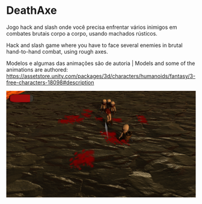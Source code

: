 # DeathAxe
Jogo hack and slash onde você precisa enfrentar vários inimigos
em combates brutais corpo a corpo, usando machados rústicos.

Hack and slash game where you have to face several enemies
in brutal hand-to-hand combat, using rough axes.

Modelos e algumas das animações são de autoria | Models and some of the animations are authored:
https://assetstore.unity.com/packages/3d/characters/humanoids/fantasy/3-free-characters-18098#description

<img src="ScreenShot.png"/>

